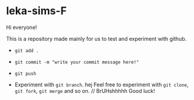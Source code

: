 # leka-sims-F

Hi everyone!

This is a repository made mainly for us to test and experiment with github.

* `git add .`
* `git commit -m "write your commit message here!"`
* `git push`


* Experiment with `git branch`.
hej
Feel free to experiment with `git clone`, `git fork`, `git merge` and so on.
// BrUHshhhhh
Good luck!